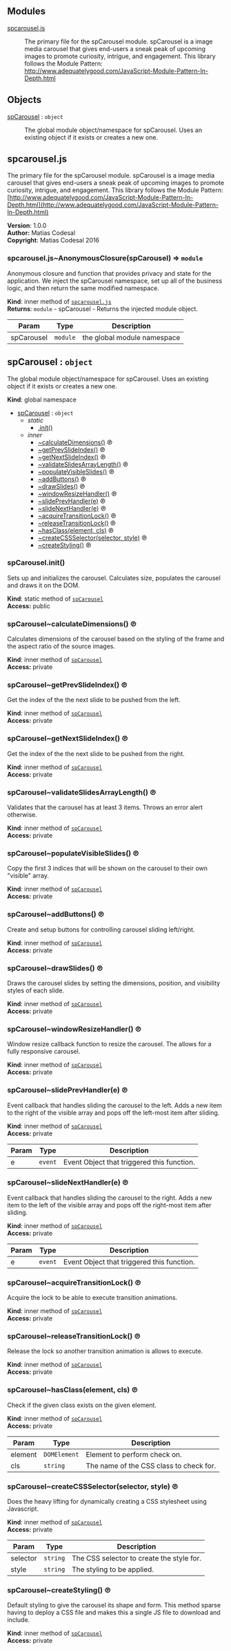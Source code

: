 ## Modules

<dl>
<dt><a href="#spcarousel.module_js">spcarousel.js</a></dt>
<dd><p>The primary file for the spCarousel module.
spCarousel is a image media carousel that gives end-users a sneak peak of
upcoming images to promote curiosity, intrigue, and engagement. This library
follows the Module Pattern: <a href="http://www.adequatelygood.com/JavaScript-Module-Pattern-In-Depth.html">http://www.adequatelygood.com/JavaScript-Module-Pattern-In-Depth.html</a></p>
</dd>
</dl>

## Objects

<dl>
<dt><a href="#spCarousel">spCarousel</a> : <code>object</code></dt>
<dd><p>The global module object/namespace for spCarousel.  Uses an existing
object if it exists or creates a new one.</p>
</dd>
</dl>

<a name="spcarousel.module_js"></a>

## spcarousel.js
The primary file for the spCarousel module.spCarousel is a image media carousel that gives end-users a sneak peak ofupcoming images to promote curiosity, intrigue, and engagement. This libraryfollows the Module Pattern: [http://www.adequatelygood.com/JavaScript-Module-Pattern-In-Depth.html](http://www.adequatelygood.com/JavaScript-Module-Pattern-In-Depth.html)

**Version**: 1.0.0  
**Author:** Matias Codesal  
**Copyright**: Matias Codesal 2016  
<a name="spcarousel.module_js..AnonymousClosure"></a>

### spcarousel.js~AnonymousClosure(spCarousel) ⇒ <code>module</code>
Anonymous closure and function that provides privacy and state for the application.  We inject the spCarousel namespace, set up all of the business logic, and then return the same modified namespace.

**Kind**: inner method of <code>[spcarousel.js](#spcarousel.module_js)</code>  
**Returns**: <code>module</code> - spCarousel - Returns the injected module object.  

| Param | Type | Description |
| --- | --- | --- |
| spCarousel | <code>module</code> | the global module namespace |

<a name="spCarousel"></a>

## spCarousel : <code>object</code>
The global module object/namespace for spCarousel.  Uses an existingobject if it exists or creates a new one.

**Kind**: global namespace  

* [spCarousel](#spCarousel) : <code>object</code>
    * _static_
        * [.init()](#spCarousel.init)
    * _inner_
        * [~calculateDimensions()](#spCarousel..calculateDimensions) ℗
        * [~getPrevSlideIndex()](#spCarousel..getPrevSlideIndex) ℗
        * [~getNextSlideIndex()](#spCarousel..getNextSlideIndex) ℗
        * [~validateSlidesArrayLength()](#spCarousel..validateSlidesArrayLength) ℗
        * [~populateVisibleSlides()](#spCarousel..populateVisibleSlides) ℗
        * [~addButtons()](#spCarousel..addButtons) ℗
        * [~drawSlides()](#spCarousel..drawSlides) ℗
        * [~windowResizeHandler()](#spCarousel..windowResizeHandler) ℗
        * [~slidePrevHandler(e)](#spCarousel..slidePrevHandler) ℗
        * [~slideNextHandler(e)](#spCarousel..slideNextHandler) ℗
        * [~acquireTransitionLock()](#spCarousel..acquireTransitionLock) ℗
        * [~releaseTransitionLock()](#spCarousel..releaseTransitionLock) ℗
        * [~hasClass(element, cls)](#spCarousel..hasClass) ℗
        * [~createCSSSelector(selector, style)](#spCarousel..createCSSSelector) ℗
        * [~createStyling()](#spCarousel..createStyling) ℗

<a name="spCarousel.init"></a>

### spCarousel.init()
Sets up and initializes the carousel.  Calculates size, populates thecarousel and draws it on the DOM.

**Kind**: static method of <code>[spCarousel](#spCarousel)</code>  
**Access:** public  
<a name="spCarousel..calculateDimensions"></a>

### spCarousel~calculateDimensions() ℗
Calculates dimensions of the carousel based on the styling of the frameand the aspect ratio of the source images.

**Kind**: inner method of <code>[spCarousel](#spCarousel)</code>  
**Access:** private  
<a name="spCarousel..getPrevSlideIndex"></a>

### spCarousel~getPrevSlideIndex() ℗
Get the index of the the next slide to be pushed from the left.

**Kind**: inner method of <code>[spCarousel](#spCarousel)</code>  
**Access:** private  
<a name="spCarousel..getNextSlideIndex"></a>

### spCarousel~getNextSlideIndex() ℗
Get the index of the the next slide to be pushed from the right.

**Kind**: inner method of <code>[spCarousel](#spCarousel)</code>  
**Access:** private  
<a name="spCarousel..validateSlidesArrayLength"></a>

### spCarousel~validateSlidesArrayLength() ℗
Validates that the carousel has at least 3 items.  Throws an erroralert otherwise.

**Kind**: inner method of <code>[spCarousel](#spCarousel)</code>  
**Access:** private  
<a name="spCarousel..populateVisibleSlides"></a>

### spCarousel~populateVisibleSlides() ℗
Copy the first 3 indices that will be shown on the carousel to theirown "visible" array.

**Kind**: inner method of <code>[spCarousel](#spCarousel)</code>  
**Access:** private  
<a name="spCarousel..addButtons"></a>

### spCarousel~addButtons() ℗
Create and setup buttons for controlling carousel sliding left/right.

**Kind**: inner method of <code>[spCarousel](#spCarousel)</code>  
**Access:** private  
<a name="spCarousel..drawSlides"></a>

### spCarousel~drawSlides() ℗
Draws the carousel slides by setting the dimensions, position, andvisibility styles of each slide.

**Kind**: inner method of <code>[spCarousel](#spCarousel)</code>  
**Access:** private  
<a name="spCarousel..windowResizeHandler"></a>

### spCarousel~windowResizeHandler() ℗
Window resize callback function to resize the carousel.  The allowsfor a fully responsive carousel.

**Kind**: inner method of <code>[spCarousel](#spCarousel)</code>  
**Access:** private  
<a name="spCarousel..slidePrevHandler"></a>

### spCarousel~slidePrevHandler(e) ℗
Event callback that handles sliding the carousel to the left.  Adds anew item to the right of the visible array and pops off the left-mostitem after sliding.

**Kind**: inner method of <code>[spCarousel](#spCarousel)</code>  
**Access:** private  

| Param | Type | Description |
| --- | --- | --- |
| e | <code>event</code> | Event Object that triggered this function. |

<a name="spCarousel..slideNextHandler"></a>

### spCarousel~slideNextHandler(e) ℗
Event callback that handles sliding the carousel to the right.  Adds anew item to the left of the visible array and pops off the right-mostitem after sliding.

**Kind**: inner method of <code>[spCarousel](#spCarousel)</code>  
**Access:** private  

| Param | Type | Description |
| --- | --- | --- |
| e | <code>event</code> | Event Object that triggered this function. |

<a name="spCarousel..acquireTransitionLock"></a>

### spCarousel~acquireTransitionLock() ℗
Acquire the lock to be able to execute transition animations.

**Kind**: inner method of <code>[spCarousel](#spCarousel)</code>  
**Access:** private  
<a name="spCarousel..releaseTransitionLock"></a>

### spCarousel~releaseTransitionLock() ℗
Release the lock so another transition animation is allows to execute.

**Kind**: inner method of <code>[spCarousel](#spCarousel)</code>  
**Access:** private  
<a name="spCarousel..hasClass"></a>

### spCarousel~hasClass(element, cls) ℗
Check if the given class exists on the given element.

**Kind**: inner method of <code>[spCarousel](#spCarousel)</code>  
**Access:** private  

| Param | Type | Description |
| --- | --- | --- |
| element | <code>DOMElement</code> | Element to perform check on. |
| cls | <code>string</code> | The name of the CSS class to check for. |

<a name="spCarousel..createCSSSelector"></a>

### spCarousel~createCSSSelector(selector, style) ℗
Does the heavy lifting for dynamically creating a CSS stylesheet usingJavascript.

**Kind**: inner method of <code>[spCarousel](#spCarousel)</code>  
**Access:** private  

| Param | Type | Description |
| --- | --- | --- |
| selector | <code>string</code> | The CSS selector to create the style for. |
| style | <code>string</code> | The styling to be applied. |

<a name="spCarousel..createStyling"></a>

### spCarousel~createStyling() ℗
Default styling to give the carousel its shape and form.  This methodsparse having to deploy a CSS file and makes this a single JS file todownload and include.

**Kind**: inner method of <code>[spCarousel](#spCarousel)</code>  
**Access:** private  
